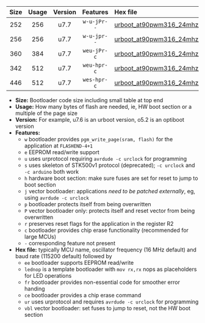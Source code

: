 |Size|Usage|Version|Features|Hex file|
|:-:|:-:|:-:|:-:|:--|
|252|256|u7.7|`w-u-jPr--`|[urboot_at90pwm316_24mhz_19200bps_lednop_ur_vbl.hex](https://raw.githubusercontent.com/stefanrueger/urboot.hex/main/mcus/at90pwm316/fcpu_24mhz/19200_bps/urboot_at90pwm316_24mhz_19200bps_lednop_ur_vbl.hex)|
|256|256|u7.7|`w-u-jpr--`|[urboot_at90pwm316_24mhz_19200bps_lednop_fr_ur_vbl.hex](https://raw.githubusercontent.com/stefanrueger/urboot.hex/main/mcus/at90pwm316/fcpu_24mhz/19200_bps/urboot_at90pwm316_24mhz_19200bps_lednop_fr_ur_vbl.hex)|
|360|384|u7.7|`weu-jPr-c`|[urboot_at90pwm316_24mhz_19200bps_ee_lednop_fr_ce_ur_vbl.hex](https://raw.githubusercontent.com/stefanrueger/urboot.hex/main/mcus/at90pwm316/fcpu_24mhz/19200_bps/urboot_at90pwm316_24mhz_19200bps_ee_lednop_fr_ce_ur_vbl.hex)|
|342|512|u7.7|`weu-hpr-c`|[urboot_at90pwm316_24mhz_19200bps_ee_lednop_fr_ce_ur.hex](https://raw.githubusercontent.com/stefanrueger/urboot.hex/main/mcus/at90pwm316/fcpu_24mhz/19200_bps/urboot_at90pwm316_24mhz_19200bps_ee_lednop_fr_ce_ur.hex)|
|446|512|u7.7|`wes-hpr-c`|[urboot_at90pwm316_24mhz_19200bps_ee_lednop_fr_ce.hex](https://raw.githubusercontent.com/stefanrueger/urboot.hex/main/mcus/at90pwm316/fcpu_24mhz/19200_bps/urboot_at90pwm316_24mhz_19200bps_ee_lednop_fr_ce.hex)|

- **Size:** Bootloader code size including small table at top end
- **Usage:** How many bytes of flash are needed, ie, HW boot section or a multiple of the page size
- **Version:** For example, u7.6 is an urboot version, o5.2 is an optiboot version
- **Features:**
  + `w` bootloader provides `pgm_write_page(sram, flash)` for the application at `FLASHEND-4+1`
  + `e` EEPROM read/write support
  + `u` uses urprotocol requiring `avrdude -c urclock` for programming
  + `s` uses skeleton of STK500v1 protocol (deprecated); `-c urclock` and `-c arduino` both work
  + `h` hardware boot section: make sure fuses are set for reset to jump to boot section
  + `j` vector bootloader: applications *need to be patched externally*, eg, using `avrdude -c urclock`
  + `p` bootloader protects itself from being overwritten
  + `P` vector bootloader only: protects itself and reset vector from being overwritten
  + `r` preserves reset flags for the application in the register R2
  + `c` bootloader provides chip erase functionality (recommended for large MCUs)
  + `-` corresponding feature not present
- **Hex file:** typically MCU name, oscillator frequency (16 MHz default) and baud rate (115200 default) followed by
  + `ee` bootloader supports EEPROM read/write
  + `lednop` is a template bootloader with `mov rx,rx` nops as placeholders for LED operations
  + `fr` bootloader provides non-essential code for smoother error handing
  + `ce` bootloader provides a chip erase command
  + `ur` uses urprotocol and requires `avrdude -c urclock` for programming
  + `vbl` vector bootloader: set fuses to jump to reset, not the HW boot section
